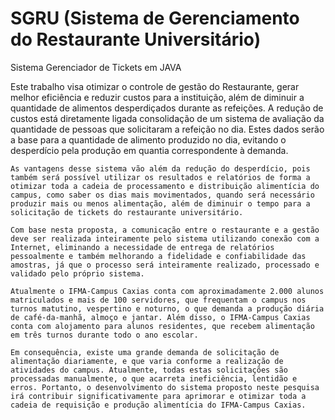 # SGRU (Sistema de Gerenciamento do Restaurante Universitário)
Sistema Gerenciador de Tickets em JAVA

Este trabalho visa otimizar o controle de gestão do Restaurante, gerar melhor eficiência e reduzir custos para a instituição, além de diminuir a quantidade de alimentos desperdiçados durante as refeições. A redução de custos está diretamente ligada consolidação de um sistema de avaliação da quantidade de pessoas que solicitaram a refeição no dia. Estes dados serão a base para a quantidade de alimento produzido no dia, evitando o desperdício pela produção em quantia correspondente à demanda.

	As vantagens desse sistema vão além da redução do desperdício, pois também será possível utilizar os resultados e relatórios de forma a otimizar toda a cadeia de processamento e distribuição alimentícia do campus, como saber os dias mais movimentados, quando será necessário produzir mais ou menos alimentação, além de diminuir o tempo para a solicitação de tickets do restaurante universitário.
	
	Com base nesta proposta, a comunicação entre o restaurante e a gestão deve ser realizada inteiramente pelo sistema utilizando conexão com a Internet, eliminando a necessidade de entrega de relatórios pessoalmente e também melhorando a fidelidade e confiabilidade das amostras, já que o processo será inteiramente realizado, processado e validado pelo próprio sistema.
	
	Atualmente o IFMA-Campus Caxias conta com aproximadamente 2.000 alunos matriculados e mais de 100 servidores, que frequentam o campus nos turnos matutino, vespertino e noturno, o que demanda a produção diária de café-da-manhã, almoço e jantar. Além disso, o IFMA-Campus Caxias conta com alojamento para alunos residentes, que recebem alimentação em três turnos durante todo o ano escolar.
	
	Em consequência, existe uma grande demanda de solicitação de alimentação diariamente, e que varia conforme a realização de atividades do campus. Atualmente, todas estas solicitações são processadas manualmente, o que acarreta ineficiência, lentidão e erros. Portanto, o desenvolvimento do sistema proposto neste pesquisa irá contribuir significativamente para aprimorar e otimizar toda a cadeia de requisição e produção alimentícia do IFMA-Campus Caxias.

